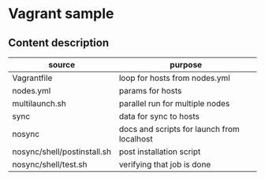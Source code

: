 # Vagrant sample
## Content description

| source                      | purpose                                    |
| --------------------------- | ------------------------------------------ |
| Vagrantfile                 | loop for hosts from nodes.yml              |
| nodes.yml                   | params for hosts                           |
| multilaunch.sh              | parallel run for multiple nodes            |
| sync                        | data for sync to hosts                     |
| nosync                      | docs and scripts for launch from localhost |
| nosync/shell/postinstall.sh | post installation script                   |
| nosync/shell/test.sh        | verifying that job is done                 |

